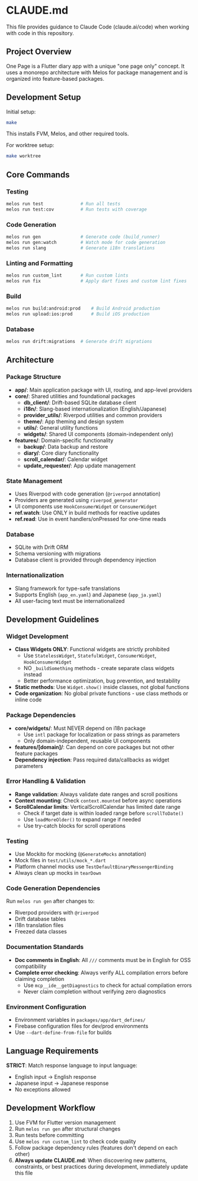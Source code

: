 # CLAUDE.md

This file provides guidance to Claude Code (claude.ai/code) when working with code in this repository.

## Project Overview

One Page is a Flutter diary app with a unique "one page only" concept. It uses a monorepo architecture with Melos for package management and is organized into feature-based packages.

## Development Setup

Initial setup:
```bash
make
```
This installs FVM, Melos, and other required tools.

For worktree setup:
```bash
make worktree
```

## Core Commands

### Testing
```bash
melos run test              # Run all tests
melos run test:cov          # Run tests with coverage
```

### Code Generation
```bash
melos run gen               # Generate code (build_runner)
melos run gen:watch         # Watch mode for code generation
melos run slang             # Generate i18n translations
```

### Linting and Formatting
```bash
melos run custom_lint       # Run custom lints
melos run fix               # Apply dart fixes and custom lint fixes
```

### Build
```bash
melos run build:android:prod    # Build Android production
melos run upload:ios:prod       # Build iOS production
```

### Database
```bash
melos run drift:migrations  # Generate drift migrations
```

## Architecture

### Package Structure
- **app/**: Main application package with UI, routing, and app-level providers
- **core/**: Shared utilities and foundational packages
  - **db_client/**: Drift-based SQLite database client
  - **i18n/**: Slang-based internationalization (English/Japanese)
  - **provider_utils/**: Riverpod utilities and common providers
  - **theme/**: App theming and design system
  - **utils/**: General utility functions
  - **widgets/**: Shared UI components (domain-independent only)
- **features/**: Domain-specific functionality
  - **backup/**: Data backup and restore
  - **diary/**: Core diary functionality
  - **scroll_calendar/**: Calendar widget
  - **update_requester/**: App update management

### State Management
- Uses Riverpod with code generation (`@riverpod` annotation)
- Providers are generated using `riverpod_generator`
- UI components use `HookConsumerWidget` or `ConsumerWidget`
- **ref.watch**: Use ONLY in build methods for reactive updates
- **ref.read**: Use in event handlers/onPressed for one-time reads

### Database
- SQLite with Drift ORM
- Schema versioning with migrations
- Database client is provided through dependency injection

### Internationalization
- Slang framework for type-safe translations
- Supports English (`app_en.yaml`) and Japanese (`app_ja.yaml`)
- All user-facing text must be internationalized

## Development Guidelines

### Widget Development
- **Class Widgets ONLY**: Functional widgets are strictly prohibited
  - Use `StatelessWidget`, `StatefulWidget`, `ConsumerWidget`, `HookConsumerWidget`
  - NO `_buildSomething` methods - create separate class widgets instead
  - Better performance optimization, bug prevention, and testability
- **Static methods**: Use `Widget.show()` inside classes, not global functions
- **Code organization**: No global private functions - use class methods or inline code

### Package Dependencies
- **core/widgets/**: Must NEVER depend on i18n package
  - Use `intl` package for localization or pass strings as parameters
  - Only domain-independent, reusable UI components
- **features/[domain]/**: Can depend on core packages but not other feature packages
- **Dependency injection**: Pass required data/callbacks as widget parameters

### Error Handling & Validation
- **Range validation**: Always validate date ranges and scroll positions
- **Context mounting**: Check `context.mounted` before async operations
- **ScrollCalendar limits**: VerticalScrollCalendar has limited date range
  - Check if target date is within loaded range before `scrollToDate()`
  - Use `loadMoreOlder()` to expand range if needed
  - Use try-catch blocks for scroll operations

### Testing
- Use Mockito for mocking (`@GenerateMocks` annotation)
- Mock files in `test/utils/mock_*.dart`
- Platform channel mocks use `TestDefaultBinaryMessengerBinding`
- Always clean up mocks in `tearDown`

### Code Generation Dependencies
Run `melos run gen` after changes to:
- Riverpod providers with `@riverpod`
- Drift database tables
- i18n translation files
- Freezed data classes

### Documentation Standards
- **Doc comments in English**: All `///` comments must be in English for OSS compatibility
- **Complete error checking**: Always verify ALL compilation errors before claiming completion
  - Use `mcp__ide__getDiagnostics` to check for actual compilation errors
  - Never claim completion without verifying zero diagnostics

### Environment Configuration
- Environment variables in `packages/app/dart_defines/`
- Firebase configuration files for dev/prod environments
- Use `--dart-define-from-file` for builds

## Language Requirements

**STRICT**: Match response language to input language:
- English input → English response
- Japanese input → Japanese response
- No exceptions allowed

## Development Workflow

1. Use FVM for Flutter version management
2. Run `melos run gen` after structural changes
3. Run tests before committing
4. Use `melos run custom_lint` to check code quality
5. Follow package dependency rules (features don't depend on each other)
6. **Always update CLAUDE.md**: When discovering new patterns, constraints, or best practices during development, immediately update this file